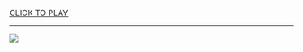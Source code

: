 
<a href="https://premium76.site?title=slope_unblocked_games_66&ref=13M">CLICK TO PLAY</a></h3>
<hr>

<a href="https://premium76.site?title=slope_unblocked_games_66&ref=13M"><img src="https://clearcache.store/games.png"></a>


